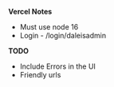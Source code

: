 **Vercel Notes**

- Must use node 16
- Login - /login/daleisadmin

**TODO**

- Include Errors in the UI
- Friendly urls
